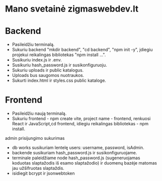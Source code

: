 # Mano svetainė zigmaswebdev.lt
# Backend
- Pasileidžiu terminalą.
- Sukuriu backend "mkdir backend", "cd backend", "npm init -y", įdiegiu projekui reikalingas bibliotekas "npm install ...".
- Susikuriu index.js ir .env.
- Susikuriu hash_password.js ir susikonfiguruoju.
- Sukuriu uploads ir public katalogus.
- Uploads bus saugomos nuotraukos.
- Sukurti index.html ir styles.css public kataloge.

# Frontend
- Pasileidžiu naują terminalą.
- Sukuriu frontend - npm create vite, project name - frontend, renkuosi React ir JavaScript,cd frontend, idiegiu reikalingas bibliotekas - npm install.

 admin prisijungimo sukurimas
 - db works susikuriam lentelę users: username, password, isAdmin.
 - backende susikuriam hash_password.js ir susikonfiguruojame.
 - terminale paleidžiame node hash_password.js (sugeneruojamas koduotas slaptažodis iš esamo slaptažodio) ir duomenų bazėje matomas jau užšifruotas slaptaždis. 
  - isidiegit bcrypt ir jsonwebtoken 
